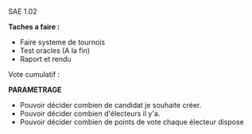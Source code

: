 SAE 1.02


**Taches a faire :**
- Faire systeme de tournois
- Test oracles (A la fin)
- Raport et rendu




Vote cumulatif : 

**PARAMETRAGE**
- Pouvoir décider combien de candidat je souhaite créer.
- Pouvoir décider combien d'électeurs il y'a.
- Pouvoir décider combien de points de vote chaque électeur dispose
